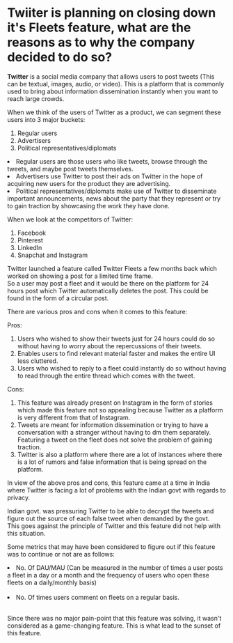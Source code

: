 <h1><b>Twiiter</b> is planning on closing down it's Fleets feature, what are the reasons as to why the company decided to do so? </h1>

<b>Twitter</b> is a social media company that allows users to post tweets (This can be textual, images, audio, or video). This is a platform that is commonly used to bring about information dissemination instantly when you want to reach large crowds. <br> 

When we think of the users of Twitter as a product, we can segment these users into 3 major buckets:<br>
1. Regular users<br>
2. Advertisers<br>
3. Political representatives/diplomats<br>

<li>Regular users are those users who like tweets, browse through the tweets, and maybe post tweets themselves.<br></li>

<li>Advertisers use Twitter to post their ads on Twitter in the hope of acquiring new users for the product they are advertising.<br></li>

<li>Political representatives/diplomats make use of Twitter to disseminate important announcements, news about the party that they represent or try to gain traction by showcasing the work they have done.<br></li>

When we look at the competitors of Twitter:<br>
1. Facebook<br>
2. Pinterest<br>
3. LinkedIn<br>
4. Snapchat and Instagram<br>

Twitter launched a feature called Twitter Fleets a few months back which worked on showing a post for a limited time frame.<br>
So a user may post a fleet and it would be there on the platform for 24 hours post which Twitter automatically deletes the post. This could be found in the form of a circular post.<br>

There are various pros and cons when it comes to this feature:<br>

Pros:<br>
1. Users who wished to show their tweets just for 24 hours could do so without having to worry about the repercussions of their tweets.<br>
2. Enables users to find relevant material faster and makes the entire UI less cluttered.<br>
3. Users who wished to reply to a fleet could instantly do so without having to read through the entire thread which comes with the tweet.<br>

Cons:
1. This feature was already present on Instagram in the form of stories which made this feature not so appealing because Twitter as a platform is very different from that of Instagram.<br>
2. Tweets are meant for information dissemination or trying to have a conversation with a stranger without having to dm them separately. Featuring a tweet on the fleet does not solve the problem of gaining traction.<br>
3. Twitter is also a platform where there are a lot of instances where there is a lot of rumors and false information that is being spread on the platform.<br>

In view of the above pros and cons, this feature came at a time in India where Twitter is facing a lot of problems with the Indian govt with regards to privacy.<br>

Indian govt. was pressuring Twitter to be able to decrypt the tweets and figure out the source of each false tweet when demanded by the govt.<br>
This goes against the principle of Twitter and this feature did not help with this situation.<br>

Some metrics that may have been considered to figure out if this feature was to continue or not are as follows:<br>

<li>No. Of DAU/MAU (Can be measured in the number of times a user posts a fleet in a day or a month and the frequency of users who open these fleets on a daily/monthly basis)</li><br>
<li>No. Of times users comment on fleets on a regular basis.</li><br>

Since there was no major pain-point that this feature was solving, it wasn't considered as a game-changing feature. This is what lead to the sunset of this feature.
